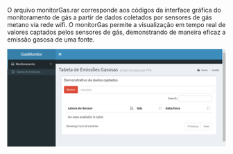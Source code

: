 O arquivo monitorGas.rar corresponde aos códigos da interface gráfica do monitoramento de gás a partir de dados coletados por sensores de gás metano via rede wifi.
O monitorGas permite a visualização em tempo real de valores captados pelos sensores de gás, demonstrando de maneira eficaz a emissão gasosa de uma fonte. 

![interface-gráfica](imagem-gas-monitor-interface.png)

